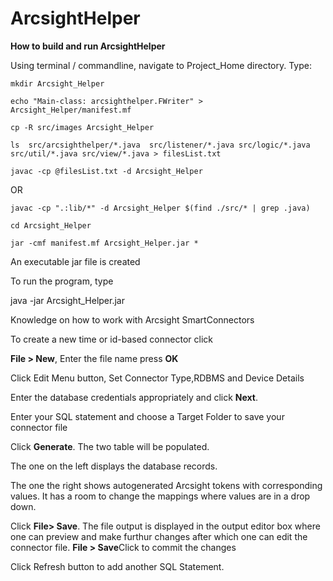 # ArcsightHelper

<strong>How to build and run ArcsightHelper</strong> 


Using  terminal / commandline, navigate to Project_Home directory. Type: 
```
mkdir Arcsight_Helper

echo "Main-class: arcsighthelper.FWriter" > Arcsight_Helper/manifest.mf

cp -R src/images Arcsight_Helper

ls  src/arcsighthelper/*.java  src/listener/*.java src/logic/*.java src/util/*.java src/view/*.java > filesList.txt
```
```
javac -cp @filesList.txt -d Arcsight_Helper
```
OR
```
javac -cp ".:lib/*" -d Arcsight_Helper $(find ./src/* | grep .java)
```
```
cd Arcsight_Helper

jar -cmf manifest.mf Arcsight_Helper.jar *
```
An executable jar file is created

To run the program, type

java -jar Arcsight_Helper.jar


Knowledge on how to work with Arcsight SmartConnectors

To create a new time or id-based connector click

<strong>File > New</strong>, Enter the file name press <strong>OK</strong>

Click Edit Menu button, Set Connector Type,RDBMS and Device Details

Enter the database credentials appropriately and click <strong>Next</strong>.

Enter your SQL statement and choose a Target Folder to save your connector file

Click <strong>Generate</strong>. The two table will be populated. 

The one on the left displays the database records. 

The one the right shows autogenerated Arcsight tokens with corresponding values. 
It has a room to change the mappings where values are in a drop down.

Click <strong>File> Save</strong>. The file  output is displayed in the output editor box where one can preview and make furthur changes after which one can edit the connector file.
<strong>File > Save</strong>Click  to commit the changes

Click Refresh button to add another SQL Statement.
